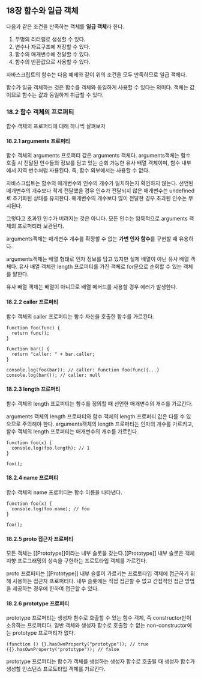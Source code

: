 ## 18장 함수와 일급 객체

다음과 같은 조건을 만족하는 객체를 **일급 객체**라 한다.

1. 무명의 리터럴로 생성할 수 있다.
2. 변수나 자료구조에 저장할 수 있다.
3. 함수의 매개변수에 전달할 수 있다.
4. 함수의 반환값으로 사용할 수 있다.

자바스크립트의 함수는 다음 예제와 같이 위의 조건을 모두 만족하므로 일급 객체다.

함수가 일급 객체하는 것은 함수를 객체와 동일하게 사용할 수 있다는 의미다. 객체는 값이므로 함수는 값과 동일하게 취급할 수 있다.

### 18.2 함수 객체의 프로퍼티

함수 객체의 프로퍼티에 대해 하나씩 살펴보자

#### 18.2.1 arguments 프로퍼티

함수 객체의 arguments 프로퍼티 값은 arguments 객체다. arguments객체는 함수 호출 시 전달된 인수들의 정보를 담고 있는 순회 가능한 유사 배열 객체이며, 함수 내부에서 지역 변수처럼 사용된다. 즉, 함수 외부에서는 사용할 수 없다.

자바스크립트는 함수의 매개변수와 인수의 개수가 일치하는지 확인하지 않는다. 선언된 매개변수의 개수보다 적게 전달했을 경우 인수가 전달되지 않은 매개변수는 undefined로 초기화된 상태를 유지한다. 매개변수의 개수보다 많이 전달한 경우 초과된 인수는 무시된다.

그렇다고 초과된 인수가 버려지는 것은 아니다. 모든 인수는 암묵적으로 arguments 객체의 프로퍼티러 보관된다.

arguments객체는 매개변수 개수를 확정할 수 없는 **가변 인자 함수**를 구현할 때 유용하다.

arguments객체는 배열 형태로 인자 정보를 담고 있지만 실제 배열이 아닌 유사 배열 객체다. 유사 배열 객체란 length 프로퍼티를 가진 객체로 for문으로 순회할 수 있는 객체를 말한다.

유사 배열 객체는 배열이 아니므로 배열 메서드를 사용할 경우 에러가 발생한다.

#### 18.2.2 caller 프로퍼티

함수 객체의 caller 프로퍼티는 함수 자신을 호출한 함수를 가르킨다.

```
function foo(func) {
  return func();
}

function bar() {
  return "caller: " + bar.caller;
}

console.log(foo(bar)); // caller: function foo(func){...}
console.log(bar()); // caller: null
```

#### 18.2.3 length 프로퍼티

함수 객체의 length 프로퍼티는 함수를 정의할 때 선언한 매개변수의 개수를 가르킨다.

arguments 객체의 length 프로퍼티와 함수 객체의 length 프로퍼티 값은 다를 수 있으므로 주의해야 한다. arguments객체의 length 프로퍼티는 인자의 개수를 가르키고, 함수 객체의 length 프로퍼티는 매개변수의 개수를 가르킨다.

```
function foo(x) {
  console.log(foo.length); // 1
}

foo();
```

#### 18.2.4 name 프로퍼티

함수 객체의 name 프로퍼티는 함수 이름을 나타낸다.

```
function foo(x) {
  console.log(foo.name); // foo
}

foo();
```

#### 18.2.5 proto 접근자 프로퍼티

모든 객체는 [[Prototype]]이라는 내부 슬롯을 갖는다.[[Prototype]] 내부 슬롯은 객체 지향 프로그래밍의 상속을 구현하는 프로토타입 객체를 가르킨다.

proto 프로퍼티는 [[Prototype]] 내부 슬롯이 가르키는 프로토타입 객체에 접근하기 위해 사용하는 접근자 프로퍼티다. 내부 슬롯에는 직접 접근할 수 없고 간접적인 접근 방법을 제공하는 경우에 한하여 접근할 수 있다.

#### 18.2.6 prototype 프로퍼티

prototype 프로퍼티는 생성자 함수로 호출할 수 있는 함수 객체, 즉 constructor만이 소유하는 프로퍼티다. 일반 객체와 생성자 함수로 호출할 수 없는 non-constructor에는 prototype 프로퍼티가 없다.

```
(function () {}.hasOwnProperty("prototype")); // true
({}.hasOwnProperty("prototype")); // false
```

prototype 프로퍼티는 함수가 객체를 생성하는 생성자 함수로 호출될 때 생성자 함수가 생성할 인스턴스 프로토타입 객체를 가르킨다.
